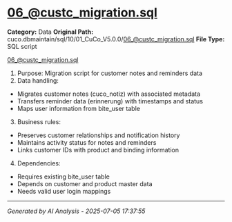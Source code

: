# 06_@custc_migration.sql

**Category:** Data
**Original Path:** cuco.dbmaintain/sql/10/01_CuCo_V5.0.0/06_@custc_migration.sql
**File Type:** SQL script

06_@custc_migration.sql
1. Purpose: Migration script for customer notes and reminders data
2. Data handling:
- Migrates customer notes (cuco_notiz) with associated metadata
- Transfers reminder data (erinnerung) with timestamps and status
- Maps user information from bite_user table
3. Business rules:
- Preserves customer relationships and notification history
- Maintains activity status for notes and reminders
- Links customer IDs with product and binding information
4. Dependencies:
- Requires existing bite_user table
- Depends on customer and product master data
- Needs valid user login mappings

---
*Generated by AI Analysis - 2025-07-05 17:37:55*
